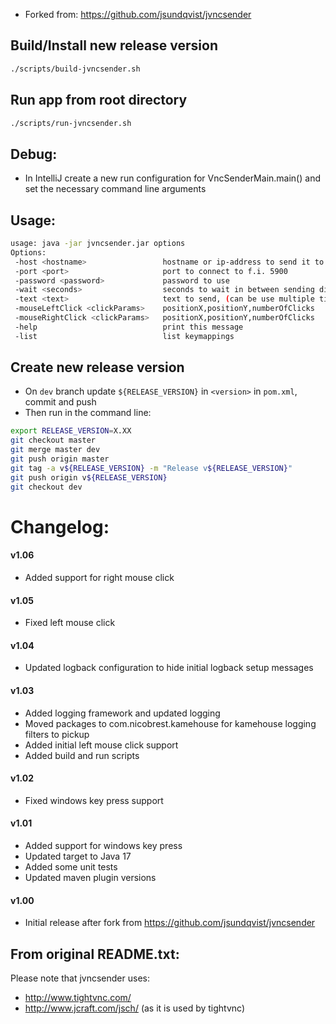 - Forked from: https://github.com/jsundqvist/jvncsender

## Build/Install new release version

```sh
./scripts/build-jvncsender.sh
```

## Run app from root directory

```sh
./scripts/run-jvncsender.sh
```

## Debug:

- In IntelliJ create a new run configuration for VncSenderMain.main() and set the necessary command line arguments

## Usage:

```sh
usage: java -jar jvncsender.jar options
Options:
 -host <hostname>                 hostname or ip-address to send it to
 -port <port>                     port to connect to f.i. 5900
 -password <password>             password to use
 -wait <seconds>                  seconds to wait in between sending different texts (default=1s)
 -text <text>                     text to send, (can be use multiple times)
 -mouseLeftClick <clickParams>    positionX,positionY,numberOfClicks
 -mouseRightClick <clickParams>   positionX,positionY,numberOfClicks
 -help                            print this message
 -list                            list keymappings
```

## Create new release version

- On `dev` branch update `${RELEASE_VERSION}` in `<version>` in `pom.xml`, commit and push
- Then run in the command line:
```sh
export RELEASE_VERSION=X.XX
git checkout master
git merge master dev
git push origin master
git tag -a v${RELEASE_VERSION} -m "Release v${RELEASE_VERSION}"
git push origin v${RELEASE_VERSION}
git checkout dev
```

# Changelog:

#### v1.06

- Added support for right mouse click

#### v1.05

- Fixed left mouse click

#### v1.04

- Updated logback configuration to hide initial logback setup messages

#### v1.03

- Added logging framework and updated logging
- Moved packages to com.nicobrest.kamehouse for kamehouse logging filters to pickup
- Added initial left mouse click support
- Added build and run scripts

#### v1.02

- Fixed windows key press support

#### v1.01

- Added support for windows key press
- Updated target to Java 17
- Added some unit tests
- Updated maven plugin versions

#### v1.00

- Initial release after fork from https://github.com/jsundqvist/jvncsender

From original README.txt:
---------------------

Please note that jvncsender uses:

- http://www.tightvnc.com/
- http://www.jcraft.com/jsch/ (as it is used by tightvnc)
